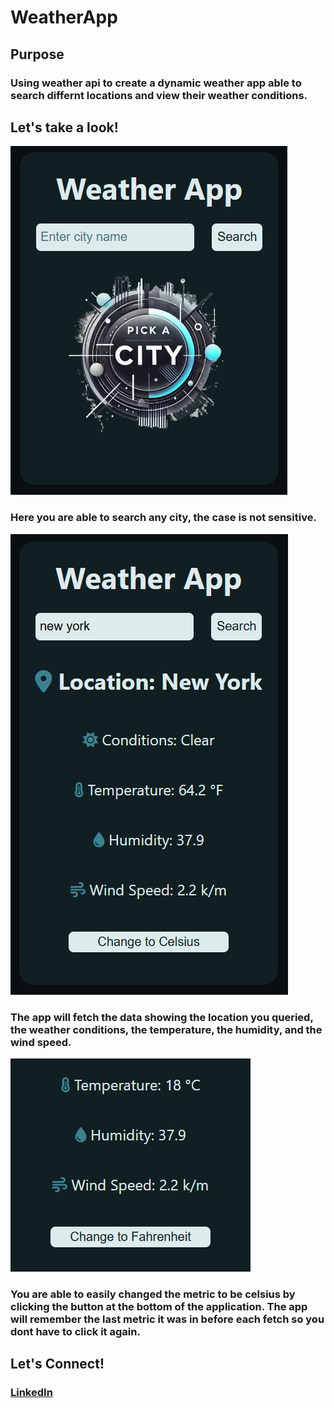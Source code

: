 # WeatherApp

## Purpose
### Using weather api to create a dynamic weather app able to search differnt locations and view their weather conditions.

## Let's take a look!
![Start App](/images/weatherappstart.PNG)
### Here you are able to search any city, the case is not sensitive.

![Query App](/images/weatherappquery.PNG)
### The app will fetch the data showing the location you queried, the weather conditions, the temperature, the humidity, and the wind speed.

![Changed Temperature](/images/weatherappcelcius.PNG)
### You are able to easily changed the metric to be celsius by clicking the button at the bottom of the application. The app will remember the last metric it was in before each fetch so you dont have to click it again.

## Let's Connect!
### [LinkedIn](https://www.linkedin.com/in/bkeeley24/)
